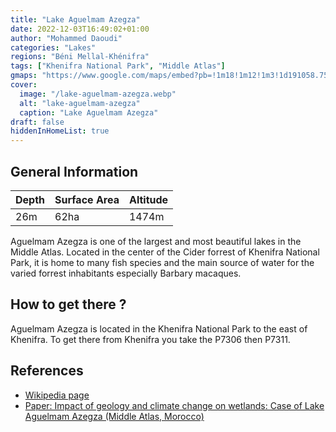 ```yaml
---
title: "Lake Aguelmam Azegza"
date: 2022-12-03T16:49:02+01:00
author: "Mohammed Daoudi"
categories: "Lakes"
regions: "Béni Mellal-Khénifra"
tags: ["Khenifra National Park", "Middle Atlas"]
gmaps: "https://www.google.com/maps/embed?pb=!1m18!1m12!1m3!1d191058.75810451253!2d-5.738379925301175!3d32.874944271097476!2m3!1f0!2f0!3f0!3m2!1i1024!2i768!4f13.1!3m3!1m2!1s0xda18a6510954069%3A0x1aff46b0f4a9cb3c!2sAguelmame%20Aziza!5e0!3m2!1sen!2sma!4v1670084235243!5m2!1sen!2sma"
cover:
  image: "/lake-aguelmam-azegza.webp"
  alt: "lake-aguelmam-azegza"
  caption: "Lake Aguelmam Azegza"
draft: false
hiddenInHomeList: true
---
```


## General Information

| Depth | Surface Area | Altitude |
| ---   | ---          | ---      |
| 26m   | 62ha         | 1474m    |

Aguelmam Azegza is one of the largest and most beautiful lakes in the Middle Atlas. Located in the center of the Cider forrest of Khenifra National Park, it is home to many fish species and the main source of water for the varied forrest inhabitants especially Barbary macaques.

## How to get there ?
Aguelmam Azegza is located in the Khenifra National Park to the east of Khenifra. To get there from Khenifra you take the P7306 then P7311.

## References
- [Wikipedia page](https://fr.wikipedia.org/wiki/Aguelmam_Azegza)
- [Paper: Impact of geology and climate change on wetlands: Case of Lake Aguelmam Azegza (Middle Atlas, Morocco)](https://www.researchgate.net/publication/358042532_Impact_of_geology_and_climate_change_on_wetlands_Case_of_Lake_Aguelmam_Azegza_Middle_Atlas_Morocco)
